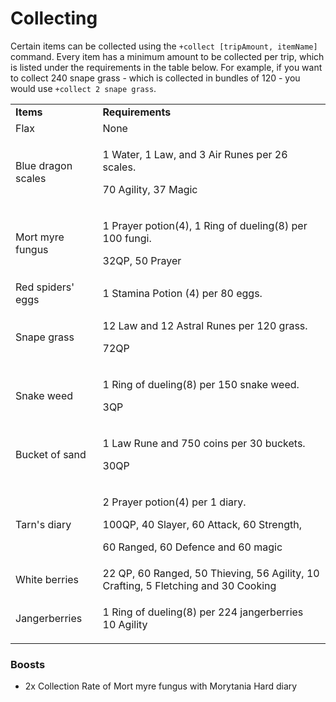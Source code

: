 # Collecting

Certain items can be collected using the  `+collect [tripAmount, itemName]` command. Every item has a minimum amount to be collected per trip, which is listed under the requirements in the table below. For example, if you want to collect 240 snape grass - which is collected in bundles of 120 - you would use  `+collect 2 snape grass`.

|                    |                                                                                                                                  |
| ------------------ | -------------------------------------------------------------------------------------------------------------------------------- |
| **Items**          | **Requirements**                                                                                                                 |
| Flax               | None                                                                                                                             |
| Blue dragon scales | <p>1 Water, 1 Law, and 3 Air Runes per 26 scales.</p><p>70 Agility, 37 Magic</p>                                                 |
| Mort myre fungus   | <p>1 Prayer potion(4), 1 Ring of dueling(8) per 100 fungi.</p><p>32QP, 50 Prayer</p>                                             |
| Red spiders' eggs  | 1 Stamina Potion (4) per 80 eggs.                                                                                                |
| Snape grass        | <p>12 Law and 12 Astral Runes per 120 grass.</p><p>72QP</p>                                                                      |
| Snake weed         | <p>1 Ring of dueling(8) per 150 snake weed.</p><p>3QP</p>                                                                        |
| Bucket of sand     | <p>1 Law Rune and 750 coins per 30 buckets.</p><p>30QP</p>                                                                       |
| Tarn's diary       | <p>2 Prayer potion(4) per 1 diary.</p><p>100QP, 40 Slayer, 60 Attack, 60 Strength, </p><p>60 Ranged, 60 Defence and 60 magic</p> |
| White berries      | 22 QP, 60 Ranged, 50 Thieving, 56 Agility, 10 Crafting, 5 Fletching and 30 Cooking                                               |
| Jangerberries      | <p>1 Ring of dueling(8) per 224 jangerberries<br>10 Agility</p>                                                                  |

### Boosts

* 2x Collection Rate of Mort myre fungus with Morytania Hard diary
